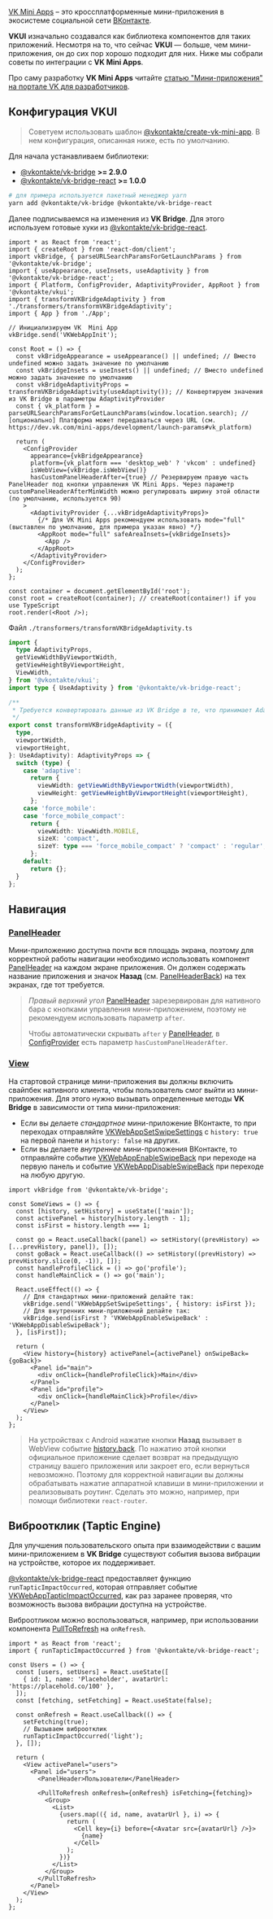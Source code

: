 [VK Mini Apps](https://vk.com/miniapps) – это кроссплатформенные мини-приложения в экосистеме социальной сети [ВКонтакте](https://vk.com/).

**VKUI** изначально создавался как библиотека компонентов для таких приложений. Несмотря на то, что
сейчас **VKUI** — больше, чем мини-приложения, он до сих пор хорошо подходит для них. Ниже мы
собрали советы по интеграции с **VK Mini Apps**.

Про саму разработку **VK Mini Apps** читайте [статью "Мини-приложения" на портале VK для разработчиков](https://dev.vk.com/mini-apps/overview).

## Конфигурация VKUI

> Советуем использовать шаблон [@vkontakte/create-vk-mini-app](https://github.com/VKCOM/create-vk-mini-app).
> В нем конфигурация, описанная ниже, есть по умолчанию.

Для начала устанавливаем библиотеки:

- [@vkontakte/vk-bridge](https://www.npmjs.com/package/@vkontakte/vk-bridge) **>= 2.9.0**
- [@vkontakte/vk-bridge-react](https://www.npmjs.com/package/@vkontakte/vk-bridge) **>= 1.0.0**

```sh
# для примера используется пакетный менеджер yarn
yarn add @vkontakte/vk-bridge @vkontakte/vk-bridge-react
```

Далее подписываемся на изменения из **VK Bridge**. Для этого используем готовые хуки из
[@vkontakte/vk-bridge-react](https://www.npmjs.com/package/@vkontakte/vk-bridge).

```tsx static
import * as React from 'react';
import { createRoot } from 'react-dom/client';
import vkBridge, { parseURLSearchParamsForGetLaunchParams } from '@vkontakte/vk-bridge';
import { useAppearance, useInsets, useAdaptivity } from '@vkontakte/vk-bridge-react';
import { Platform, ConfigProvider, AdaptivityProvider, AppRoot } from '@vkontakte/vkui';
import { transformVKBridgeAdaptivity } from './transformers/transformVKBridgeAdaptivity';
import { App } from './App';

// Инициализируем VK  Mini App
vkBridge.send('VKWebAppInit');

const Root = () => {
  const vkBridgeAppearance = useAppearance() || undefined; // Вместо undefined можно задать значение по умолчанию
  const vkBridgeInsets = useInsets() || undefined; // Вместо undefined можно задать значение по умолчанию
  const vkBridgeAdaptivityProps = transformVKBridgeAdaptivity(useAdaptivity()); // Конвертируем значения из VK Bridge в параметры AdaptivityProvider
  const { vk_platform } = parseURLSearchParamsForGetLaunchParams(window.location.search); // [опционально] Платформа может передаваться через URL (см. https://dev.vk.com/mini-apps/development/launch-params#vk_platform)

  return (
    <ConfigProvider
      appearance={vkBridgeAppearance}
      platform={vk_platform === 'desktop_web' ? 'vkcom' : undefined}
      isWebView={vkBridge.isWebView()}
      hasCustomPanelHeaderAfter={true} // Резервируем правую часть PanelHeader под кнопки управления VK Mini Apps. Через параметр customPanelHeaderAfterMinWidth можно регулировать ширину этой области (по умолчанию, используется 90)
    >
      <AdaptivityProvider {...vkBridgeAdaptivityProps}>
        {/* Для VK Mini Apps рекомендуем использовать mode="full" (выставлен по умолчанию, для примера указан явно) */}
        <AppRoot mode="full" safeAreaInsets={vkBridgeInsets}>
          <App />
        </AppRoot>
      </AdaptivityProvider>
    </ConfigProvider>
  );
};

const container = document.getElementById('root');
const root = createRoot(container); // createRoot(container!) if you use TypeScript
root.render(<Root />);
```

Файл `./transformers/transformVKBridgeAdaptivity.ts`

```ts static
import {
  type AdaptivityProps,
  getViewWidthByViewportWidth,
  getViewHeightByViewportHeight,
  ViewWidth,
} from '@vkontakte/vkui';
import type { UseAdaptivity } from '@vkontakte/vk-bridge-react';

/**
 * Требуется конвертировать данные из VK Bridge в те, что принимает AdaptivityProvider из VKUI.
 */
export const transformVKBridgeAdaptivity = ({
  type,
  viewportWidth,
  viewportHeight,
}: UseAdaptivity): AdaptivityProps => {
  switch (type) {
    case 'adaptive':
      return {
        viewWidth: getViewWidthByViewportWidth(viewportWidth),
        viewHeight: getViewHeightByViewportHeight(viewportHeight),
      };
    case 'force_mobile':
    case 'force_mobile_compact':
      return {
        viewWidth: ViewWidth.MOBILE,
        sizeX: 'compact',
        sizeY: type === 'force_mobile_compact' ? 'compact' : 'regular',
      };
    default:
      return {};
  }
};
```

## Навигация

### [PanelHeader](https://vkcom.github.io/VKUI/#/PanelHeader)

Мини-приложению доступна почти вся площадь экрана, поэтому для корректной работы навигации
необходимо использовать компонент [PanelHeader](https://vkcom.github.io/VKUI/#/PanelHeader) на каждом
экране приложения. Он должен содержать название приложения и значок **Назад** (см.
[PanelHeaderBack](https://vkcom.github.io/VKUI/#/PanelHeaderBack)) на тех экранах, где тот
требуется.

> _Правый верхний угол_ [PanelHeader](https://vkcom.github.io/VKUI/#/PanelHeader) зарезервирован для
> нативного бара с кнопками управления мини-приложением, поэтому не рекомендуем использовать
> параметр `after`.
>
> Чтобы автоматически скрывать `after` у [PanelHeader](https://vkcom.github.io/VKUI/#/PanelHeader),
> в [ConfigProvider](https://vkcom.github.io/VKUI/#/ConfigProvider) есть параметр
> `hasCustomPanelHeaderAfter`.

### [View](https://vkcom.github.io/VKUI/#/View)

На стартовой странице мини-приложения вы должны включить свайпбек нативного клиента, чтобы
пользователь смог выйти из мини-приложения. Для этого нужно вызывать определенные методы
**VK Bridge** в зависимости от типа мини-приложения:

- Если вы делаете _стандартное_ мини-приложение ВКонтакте, то при переходах отправляйте
  [VKWebAppSetSwipeSettings](https://dev.vk.com/bridge/VKWebAppSetSwipeSettings) с `history: true`
  на первой панели и `history: false` на других.
- Если вы делаете _внутреннее_ мини-приложения ВКонтакте, то отправляйте событие
  [VKWebAppEnableSwipeBack](https://dev.vk.com/bridge/VKWebAppEnableSwipeBack) при переходе на
  первую панель и событие [VKWebAppDisableSwipeBack](https://dev.vk.com/bridge/VKWebAppDisableSwipeBack)
  при переходе на любую другую.

```tsx static
import vkBridge from '@vkontakte/vk-bridge';

const SomeViews = () => {
  const [history, setHistory] = useState(['main']);
  const activePanel = history[history.length - 1];
  const isFirst = history.length === 1;

  const go = React.useCallback((panel) => setHistory((prevHistory) => [...prevHistory, panel]), []);
  const goBack = React.useCallback(() => setHistory((prevHistory) => prevHistory.slice(0, -1)), []);
  const handleProfileClick = () => go('profile');
  const handleMainClick = () => go('main');

  React.useEffect(() => {
    // Для стандартных мини-приложений делайте так:
    vkBridge.send('VKWebAppSetSwipeSettings', { history: isFirst });
    // Для внутренних мини-приложений делайте так:
    vkBridge.send(isFirst ? 'VKWebAppEnableSwipeBack' : 'VKWebAppDisableSwipeBack');
  }, [isFirst]);

  return (
    <View history={history} activePanel={activePanel} onSwipeBack={goBack}>
      <Panel id="main">
        <div onClick={handleProfileClick}>Main</div>
      </Panel>
      <Panel id="profile">
        <div onClick={handleMainClick}>Profile</div>
      </Panel>
    </View>
  );
};
```

> На устройствах с Android нажатие кнопки **Назад** вызывает в WebView событие [history.back](https://developer.mozilla.org/ru/docs/Web/API/Window/history).
> По нажатию этой кнопки официальное приложение сделает возврат на предыдущую страницу вашего
> приложения или закроет его, если вернуться невозможно. Поэтому для корректной навигации вы должны
> обрабатывать нажатие аппаратной клавиши в мини-приложении и реализовывать роутинг. Сделать это
> можно, например, при помощи библиотеки `react-router`.

## Виброотклик (Taptic Engine)

Для улучшения пользовательского опыта при взаимодействии с вашим мини-приложением в **VK Bridge**
существуют события вызова вибрации на устройстве, которое их поддерживает.

[@vkontakte/vk-bridge-react](https://www.npmjs.com/package/@vkontakte/vk-bridge) предоставляет
функцию `runTapticImpactOccurred`, которая отправляет событие [VKWebAppTapticImpactOccurred](https://dev.vk.com/bridge/VKWebAppTapticImpactOccurred),
как раз заранее проверяя, что возможность вызова вибрации доступна на устройстве.

Виброотликом можно воспользоваться, например, при использовании компонента [PullToRefresh](https://vkcom.github.io/VKUI/#/PullToRefresh)
на `onRefresh`.

```tsx static
import * as React from 'react';
import { runTapticImpactOccurred } from '@vkontakte/vk-bridge-react';

const Users = () => {
  const [users, setUsers] = React.useState([
    { id: 1, name: 'Placeholder', avatarUrl: 'https://placehold.co/100' },
  ]);
  const [fetching, setFetching] = React.useState(false);

  const onRefresh = React.useCallback(() => {
    setFetching(true);
    // Вызываем виброотклик
    runTapticImpactOccurred('light');
  }, []);

  return (
    <View activePanel="users">
      <Panel id="users">
        <PanelHeader>Пользователи</PanelHeader>

        <PullToRefresh onRefresh={onRefresh} isFetching={fetching}>
          <Group>
            <List>
              {users.map(({ id, name, avatarUrl }, i) => {
                return (
                  <Cell key={i} before={<Avatar src={avatarUrl} />}>
                    {name}
                  </Cell>
                );
              })}
            </List>
          </Group>
        </PullToRefresh>
      </Panel>
    </View>
  );
};
```
